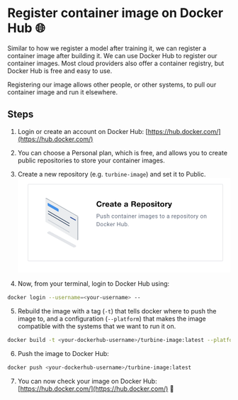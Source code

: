 # Register container image on Docker Hub 🌐

Similar to how we register a model after training it, we can register a container image after building it.
We can use Docker Hub to register our container images. Most cloud providers also offer a container registry, but Docker Hub is free and easy to use.

Registering our image allows other people, or other systems, to pull our container image and run it elsewhere.

## Steps

1. Login or create an account on Docker Hub: [https://hub.docker.com/](https://hub.docker.com/)
2. You can choose a Personal plan, which is free, and allows you to create public repositories to store your container images.
3. Create a new repository (e.g. `turbine-image`) and set it to Public.
![Docker Hub](../images/dockerhub-repository.png)

4. Now, from your terminal, login to Docker Hub using:
```bash
docker login --username=<your-username> --
```
5. Rebuild the image with a tag (`-t`) that tells docker where to push the image to, and a configuration (`--platform`) that makes the image compatible with the systems that we want to run it on.
```bash
docker build -t <your-dockerhub-username>/turbine-image:latest --platform linux/amd64 .
```

6. Push the image to Docker Hub:
```bash
docker push <your-dockerhub-username>/turbine-image:latest
```
7. You can now check your image on Docker Hub: [https://hub.docker.com/](https://hub.docker.com/) 🎉

